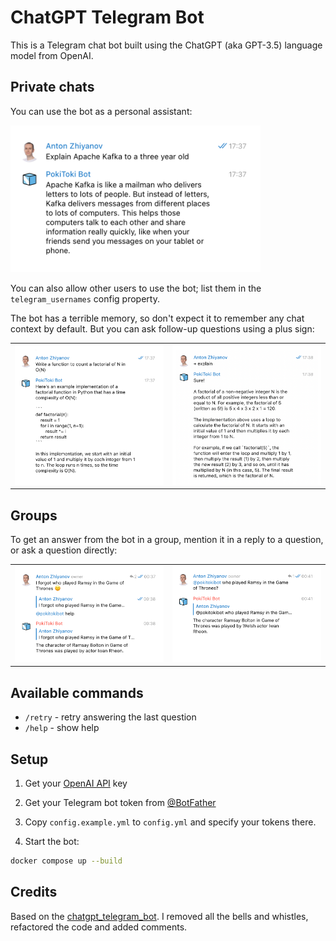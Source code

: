 # ChatGPT Telegram Bot

This is a Telegram chat bot built using the ChatGPT (aka GPT-3.5) language model from OpenAI.

## Private chats

You can use the bot as a personal assistant:

<img src="docs/chat-1.png" alt="Sample chat" width="400">

You can also allow other users to use the bot; list them in the `telegram_usernames` config property.

The bot has a terrible memory, so don't expect it to remember any chat context by default. But you can ask follow-up questions using a plus sign:

<table>
    <tr>
        <td>
            <img src="docs/chat-2.png" alt="Question" width="400">
        </td>
        <td>
            <img src="docs/chat-3.png" alt="Follow-up question" width="400">
        </td>
    </tr>
</table>

## Groups

To get an answer from the bot in a group, mention it in a reply to a question, or ask a question directly:

<table>
    <tr>
        <td>
            <img src="docs/chat-4.png" alt="Question" width="400">
        </td>
        <td>
            <img src="docs/chat-5.png" alt="Follow-up question" width="400">
        </td>
    </tr>
</table>

## Available commands

-   `/retry` - retry answering the last question
-   `/help` - show help

## Setup

1. Get your [OpenAI API](https://openai.com/api/) key

2. Get your Telegram bot token from [@BotFather](https://t.me/BotFather)

3. Copy `config.example.yml` to `config.yml` and specify your tokens there.

4. Start the bot:

```bash
docker compose up --build
```

## Credits

Based on the [chatgpt_telegram_bot](https://github.com/karfly/chatgpt_telegram_bot). I removed all the bells and whistles, refactored the code and added comments.
